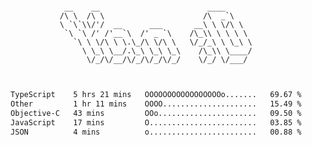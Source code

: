 <div align="center">
<pre><code>
 __    __                        ____      
/\ \  /\ \                      /\  _`\    
\ `\`\\/'/  __      ___       __\ \ \/\ \  
 `\ `\ /' /'__`\  /' _ `\    /\_\\ \ \ \ \ 
   `\ \ \/\ \ \.\_/\ \/\ \   \/_/_\ \ \_\ \
     \ \_\ \__/.\_\ \_\ \_\    /\_\\ \____/
      \/_/\/__/\/_/\/_/\/_/    \/_/ \/___/ 
                                           

</code></pre>

<!--START_SECTION:waka-->

```txt
TypeScript    5 hrs 21 mins   OOOOOOOOOOOOOOOOOo.......   69.67 %
Other         1 hr 11 mins    OOOO.....................   15.49 %
Objective-C   43 mins         OOo......................   09.50 %
JavaScript    17 mins         O........................   03.85 %
JSON          4 mins          o........................   00.88 %
```

<!--END_SECTION:waka-->
